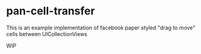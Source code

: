 pan-cell-transfer
=================

This is an example implementation of facebook paper styled "drag to move" cells between UICollectionViews

WIP
